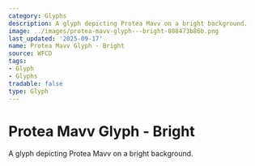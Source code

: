```yaml
---
category: Glyphs
description: A glyph depicting Protea Mavv on a bright background.
image: ../images/protea-mavv-glyph---bright-808473b86b.png
last_updated: '2025-09-17'
name: Protea Mavv Glyph - Bright
source: WFCD
tags:
- Glyph
- Glyphs
tradable: false
type: Glyph
---
```


# Protea Mavv Glyph - Bright

A glyph depicting Protea Mavv on a bright background.

